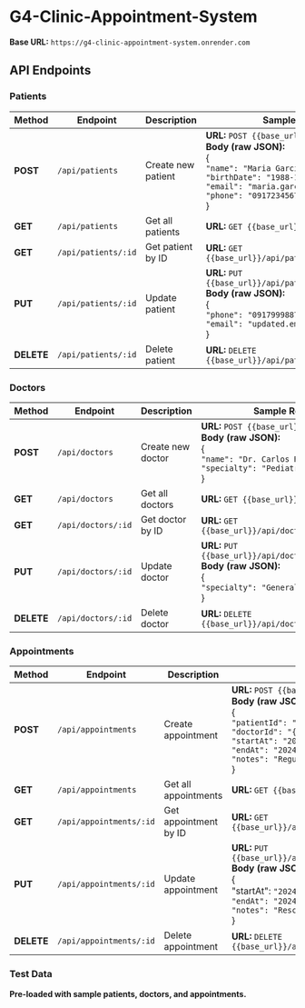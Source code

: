 # G4-Clinic-Appointment-System


**Base URL:** `https://g4-clinic-appointment-system.onrender.com`

## API Endpoints

### Patients

| Method | Endpoint | Description | Sample Request |
|--------|----------|-------------|----------------|
| **POST** | `/api/patients` | Create new patient | **URL:** `POST {{base_url}}/api/patients`<br>**Body (raw JSON):**<br>{<br>```"name": "Maria Garcia",```<br>  ```"birthDate": "1988-12-15",```<br>  ```"email": "maria.garcia@example.com",```<br>  ```"phone": "09172345678"```<br>} |
| **GET** | `/api/patients` | Get all patients | **URL:** `GET {{base_url}}/api/patients` |
| **GET** | `/api/patients/:id` | Get patient by ID | **URL:** `GET {{base_url}}/api/patients/{{patient_id}}` |
| **PUT** | `/api/patients/:id` | Update patient | **URL:** `PUT {{base_url}}/api/patients/{{patient_id}}`<br>**Body (raw JSON):**<br>{<br>  ```"phone": "09179998877",```<br>  ```"email": "updated.email@example.com"```<br>}<br> |
| **DELETE** | `/api/patients/:id` | Delete patient | **URL:** `DELETE {{base_url}}/api/patients/{{patient_id}}` |

### Doctors

| Method | Endpoint | Description | Sample Request |
|--------|----------|-------------|----------------|
| **POST** | `/api/doctors` | Create new doctor | **URL:** `POST {{base_url}}/api/doctors`<br>**Body (raw JSON):**<br>{<br>  ```"name": "Dr. Carlos Reyes",```<br>  ```"specialty": "Pediatrics"```<br>}<br> |
| **GET** | `/api/doctors` | Get all doctors | **URL:** `GET {{base_url}}/api/doctors` |
| **GET** | `/api/doctors/:id` | Get doctor by ID | **URL:** `GET {{base_url}}/api/doctors/{{doctor_id}}` |
| **PUT** | `/api/doctors/:id` | Update doctor | **URL:** `PUT {{base_url}}/api/doctors/{{doctor_id}}`<br>**Body (raw JSON):**<br>{<br>  ```"specialty": "General Medicine"```<br>}<br> |
| **DELETE** | `/api/doctors/:id` | Delete doctor | **URL:** `DELETE {{base_url}}/api/doctors/{{doctor_id}}` |

### Appointments

| Method | Endpoint | Description | Sample Request |
|--------|----------|-------------|----------------|
| **POST** | `/api/appointments` | Create appointment | **URL:** `POST {{base_url}}/api/appointments`<br>**Body (raw JSON):**<br>{<br>  ```"patientId": "{{patient_id}}",```<br>  ```"doctorId": "{{doctor_id}}",```<br>  ```"startAt": "2024-10-26T14:00:00.000Z",```<br>  ```"endAt": "2024-10-26T15:00:00.000Z",```<br>  ```"notes": "Regular checkup"```<br>}<br>|
| **GET** | `/api/appointments` | Get all appointments | **URL:** `GET {{base_url}}/api/appointments` |
| **GET** | `/api/appointments/:id` | Get appointment by ID | **URL:** `GET {{base_url}}/api/appointments/{{appointment_id}}` |
| **PUT** | `/api/appointments/:id` | Update appointment | **URL:** `PUT {{base_url}}/api/appointments/{{appointment_id}}`<br>**Body (raw JSON):**<br>{<br> "startAt": ```"2024-10-27T10:00:00.000Z",```<br> ```"endAt": "2024-10-27T11:00:00.000Z",```<br> ```"notes": "Rescheduled appointment",```<br>}<br> |
| **DELETE** | `/api/appointments/:id` | Delete appointment | **URL:** `DELETE {{base_url}}/api/appointments/{{appointment_id}}` |

### Test Data
**Pre-loaded with sample patients, doctors, and appointments.**
